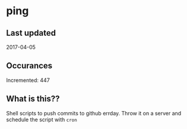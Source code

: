 # ping

## Last updated
2017-04-05

## Occurances
Incremented: 447

## What is this??
Shell scripts to push commits to github errday. Throw it on a server and schedule the script with `cron`


